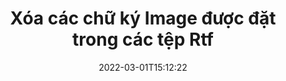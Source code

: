 ---
############################# Static ############################
layout: "auto-gen-signature"
date: 2022-03-01T15:12:22
draft: false
operation: Delete
signaturetype: Image
fileformat: Rtf
productName: .NET
lang: vi
productCode: net
otherformats: pdf doc docx docm dot dotm dotx odt ott rtf xls xlsx xlsm xlsb csv ods ots xltx xltm ppt pptx pps ppsx odp otp potx potm pptm ppsm
breadcrumb: Put Image signature on Rtf for C#

############################# Head ############################
head_title: "Xóa chữ ký Image khỏi tệp Rtf qua C#"
head_description: "Việc xóa các chữ ký Image cụ thể khỏi các tài liệu Rtf đã ký có thể được thực hiện dễ dàng với mã .NET ngắn."

############################# Header ############################
title: "Xóa các chữ ký Image được đặt trong các tệp Rtf"
description: "Xóa các chữ ký Image khác nhau khỏi tài liệu Rtf. Việc xóa chữ ký Image yêu cầu mã C# đơn giản."
bg_image: "https://cms.admin.containerize.com/templates/aspose/App_Themes/V3/images/bg/header1.png"
bg_overlay: false
button:
    enable: true

############################# SubMenu ############################
submenu:
    enable: true

    left:
        img_alt: "GroupDocs.Signature for .NET"
        image: "https://cms.admin.containerize.com/templates/groupdocs/images/product-logos/90x90-noborder/groupdocs-signature-net.png"
        product: "GroupDocs.Signature"
        platform: ".NET"



############################# About ############################
about:
    enable: true
    title: "Nhận thông tin về các tính năng của API GroupDocs.Signature for .NET"
    content: |
        API [GroupDocs.Signature for .NET] (https://products.groupdocs.com/signature/net/) cung cấp nhiều cách để xử lý tài liệu của bạn bằng chữ ký điện tử. Có sẵn chữ ký điện tử như văn bản, hình ảnh, chứng chỉ kỹ thuật số, mã vạch, mã QR, tem hoặc siêu dữ liệu. Khách hàng có thể thêm, xóa, cập nhật, xác minh hoặc tìm kiếm chữ ký điện tử ở các tệp PDF, tài liệu MS Word, sổ làm việc MS Excel, bản trình bày MS PowerPoint, tệp Adobe Photoshop và các định dạng hình ảnh khác nhau. Một số lượng lớn các tính năng và cài đặt hữu ích được cung cấp.
    

############################# Steps ############################
steps:
    enable: true
    title_left: "Cách xóa chữ ký Image khỏi tài liệu Rtf của bạn"
    content_left: |
        [GroupDocs.Signature for .NET] (https://products.groupdocs.com/signature/net/) cung cấp tính năng hữu ích để xóa các tài liệu Rtf có chữ ký Image bằng một vài dòng mã.
        
        * Đầu tiên, khởi tạo đối tượng Chữ ký truyền đường dẫn đến tài liệu của bạn dưới dạng tham số phương thức khởi tạo.
        * Sau đó, tạo một đối tượng chữ ký thích hợp và thiết lập mã định danh duy nhất của nó.
        * Sau đó, gọi phương thức Delete truyền đối tượng chữ ký phải được xóa.
        * Cuối cùng là kết quả hoạt động xử lý.

    title_right: "yêu cầu hệ thống"
    content_right: |
        GroupDocs.Signature for .NET được hỗ trợ trên tất cả các nền tảng và hệ điều hành chính. Trước khi thực hiện mã bên dưới, hãy đảm bảo rằng bạn đã cài đặt các điều kiện tiên quyết sau trên hệ thống của mình.

        * Hệ điều hành: Microsoft Windows, Linux, MacOS
        * Môi trường phát triển: Microsoft Visual Studio, Xamarin, MonoDevelop
        * Frameworks: .NET Framework, .NET Standard, .NET Core, Mono
        * Tải xuống phiên bản mới nhất của GroupDocs.Signature for .NET từ [Nuget] (https://www.nuget.org/packages/groupdocs.signature)
         
    code: |
        ```csharp    
                
        // Set up input Rtf file
        string filePath = "input.rtf";

        // Instantiate Signature for input file
        using (GroupDocs.Signature.Signature signature = new GroupDocs.Signature.Signature(filePath))
        {
                // Id of signature which is supposed to be deleted
                // such Id may be obtained as result of search operation
                string id = "e3ad0ec7-9abf-426d-b9aa-b3328f3f1470";

                // provide signature features to delete
                // set up particular signature id
                ImageSignature signatureToDelete = new ImageSignature(id);

                // delete signature
                bool deleteResult = signature.Delete(signatureToDelete);

                // process deletion result
                if (deleteResult)
                {
                    Console.WriteLine("Signature was deleted successfully!");
                }
        }
        ```

############################# Demos ############################
demos:
    enable: true
    title: "Ký bằng chữ ký Image Demo trực tiếp"
    content: |
       Thêm nhiều chữ ký điện tử khác nhau vào tệp Rtf ngay bây giờ bằng cách truy cập trang web [GroupDocs.Signature App] (https://products.groupdocs.app/signature/family).          

############################# More Formats ############################
more_formats:
    enable: true
    title: "Xóa chữ ký Image của bạn bằng C#"
    content: |
        "Xóa chữ ký điện tử đã được thêm vào các định dạng tài liệu khác nhau. Xóa chữ ký nhanh chóng mà không cần thêm mã."
    format: 
       
       
back_to_top:
    enable: true
---